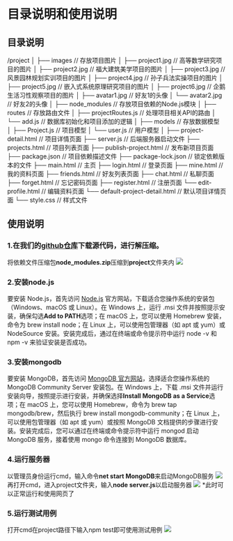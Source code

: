 # 目录说明和使用说明
## 目录说明
/project
│
├── images                   // 存放项目图片
│   ├── project1.jpg        // 高等数学研究项目的图片
│   ├── project2.jpg        // 福大建筑美学项目的图片
│   ├── project3.jpg        // 风景园林规划实训项目的图片
│   ├── project4.jpg        // 孙子兵法实操项目的图片
│   ├── project5.jpg        // 嵌入式系统原理研究项目的图片
│   ├── project6.jpg        // 企鹅生活习性观察项目的图片
│   ├── avatar1.jpg         // 好友1的头像
│   └── avatar2.jpg         // 好友2的头像
│
├── node_modules            // 存放项目依赖的Node.js模块
│
├── routes                  // 存放路由文件
│   ├── projectRoutes.js    // 处理项目相关API的路由
│   └── add.js              // 数据库初始化和项目添加的逻辑
│
├── models                  // 存放数据模型         
│   ├── Project.js          // 项目模型
│   └── user.js             // 用户模型
│
├── project-detail.html     // 项目详情页面
├── server.js               // 后端服务器启动文件
├── projects.html           // 项目列表页面
├── publish-project.html     // 发布新项目页面
├── package.json            // 项目依赖描述文件
├── package-lock.json       // 锁定依赖版本的文件
├── main.html               // 主页
├── login.html              // 登录页面
├── mine.html               // 我的资料页面
├── friends.html            // 好友列表页面
├── chat.html               // 私聊页面
├── forget.html             // 忘记密码页面
├── register.html           // 注册页面
└── edit-profile.html       // 编辑资料页面
└── default-project-detail.html // 默认项目详情页面
└── style.css               // 样式文件
## 使用说明
### 1.在我们的[github仓库](https://github.com/hahayehuhei/102201224-102201226)下载源代码，进行解压缩。
将依赖文件压缩包**node_modules.zip**压缩到**project**文件夹内
![](https://img2024.cnblogs.com/blog/3512106/202410/3512106-20241010203603605-1716140103.png)
### 2.安装node.js
要安装 Node.js，首先访问 [Node.js](https://nodejs.org/en) 官方网站，下载适合您操作系统的安装包（Windows、macOS 或 Linux）。在 Windows 上，运行 .msi 文件并按照提示安装，确保勾选**Add to PATH**选项；在 macOS 上，您可以使用 Homebrew 安装，命令为 brew install node；在 Linux 上，可以使用包管理器（如 apt 或 yum）或 NodeSource 安装。安装完成后，通过在终端或命令提示符中运行 node -v 和 npm -v 来验证安装是否成功。
### 3.安装mongodb
要安装 MongoDB，首先访问 [MongoDB 官方网站](https://www.mongodb.com/try/download/community)，选择适合您操作系统的 MongoDB Community Server 安装包。在 Windows 上，下载 .msi 文件并运行安装向导，按照提示进行安装，并确保选择**Install MongoDB as a Service**选项；在 macOS 上，您可以使用 Homebrew，命令为 brew tap mongodb/brew，然后执行 brew install mongodb-community；在 Linux 上，可以使用包管理器（如 apt 或 yum）或按照 MongoDB 文档提供的步骤进行安装。安装完成后，您可以通过在终端或命令提示符中运行 mongod 启动 MongoDB 服务，接着使用 mongo 命令连接到 MongoDB 数据库。
### 4.运行服务器
以管理员身份运行cmd，输入命令**net start MongoDB**来启动MongoDB服务
![](https://img2024.cnblogs.com/blog/3512106/202410/3512106-20241010182020607-53640684.png)
再打开cmd，进入project文件夹，输入**node server.js**以启动服务器
![](https://img2024.cnblogs.com/blog/3512106/202410/3512106-20241010181512766-700740930.png)
*此时可以正常运行和使用网页了
### 5.运行测试用例
打开cmd在project路径下输入npm test即可使用测试用例
![](https://img2024.cnblogs.com/blog/3512106/202410/3512106-20241010203443242-1971404198.png)